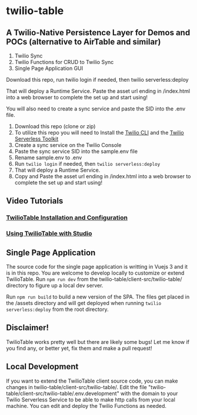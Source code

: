 # twilio-table


## A Twilio-Native Persistence Layer for Demos and POCs (alternative to AirTable and similar)

1. Twilio Sync
2. Twilio Functions for CRUD to Twilio Sync
3. Single Page Application GUI

Download this repo, run  twilio login if needed, then twilio serverless:deploy

That will deploy a Runtime Service. Paste the asset url ending in /index.html into a web browser to complete the set up and start using!

You will also need to create a sync service and paste the SID into the .env file.

1. Download this repo (clone or zip)
2. To utilize this repo you will need to Install the [Twilio CLI](https://www.twilio.com/docs/twilio-cli/getting-started/install) and the [Twilio Serverless Toolkit](https://www.twilio.com/docs/labs/serverless-toolkit/getting-started#install-the-twilio-serverless-toolkit)
3. Create a sync service on the Twilio Console
4. Paste the sync service SID into the sample.env file
5. Rename sample.env to .env
6. Run `twilio login` if needed, then `twilio serverless:deploy`
7. That will deploy a Runtime Service.
8. Copy and Paste the asset url ending in /index.html into a web browser to complete the set up and start using!

## Video Tutorials

### [TwilioTable Installation and Configuration](https://youtu.be/f8qunHlClZ4)

### [Using TwilioTable with Studio](https://www.youtube.com/watch?v=f-ZY194B2f4)


## Single Page Application

The source code for the single page application is writting in Vuejs 3 and it is in this repo. You are welcome to develop locally to customize or extend TwilioTable. Run `npm run dev` from the twilio-table/client-src/twilio-table/ directory to figure up a local dev server.

Run `npm run build` to build a new version of the SPA. The files get placed in the /assets directory and will get deployed when running `twilio serverless:deploy` from the root directory.

## Disclaimer!

TwilioTable works pretty well but there are likely some bugs! Let me know if you find any, or better yet, fix them and make a pull request!

## Local Development

If you want to extend the TwilioTable client source code, you can make changes in twilio-table/client-src/twilio-table/. Edit the file "twilio-table/client-src/twilio-table/.env.development" with the domain to your Twilio Serverless Service to be able to make http calls from your local machine. You can edit and deploy the Twilio Functions as needed.
